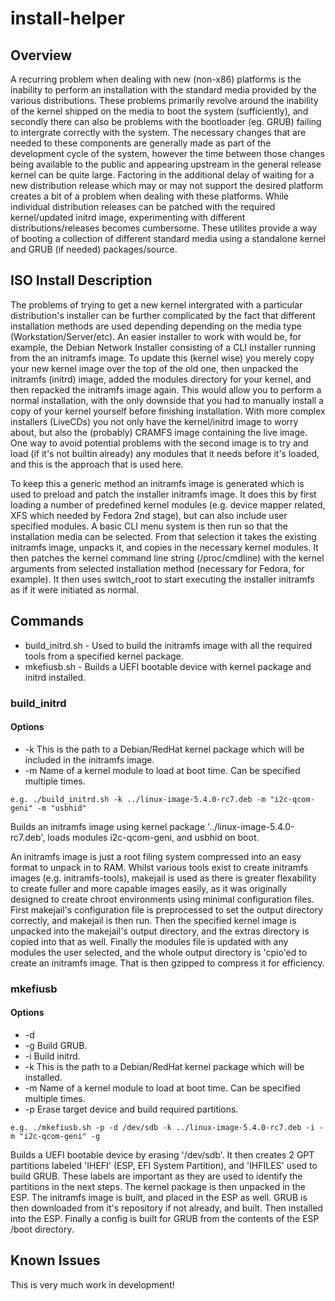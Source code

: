 # install-helper

## Overview
A recurring problem when dealing with new (non-x86) platforms is the inability to perform an installation with the standard media provided by the various distributions. These problems primarily revolve around the inability of the kernel shipped on the media to boot the system (sufficiently), and secondly there can also be problems with the bootloader (eg. GRUB) failing to intergrate correctly with the system. The necessary changes that are needed to these components are generally made as part of the development cycle of the system, however the time between those changes being available to the public and appearing upstream in the general release kernel can be quite large. Factoring in the additional delay of waiting for a new distribution release which may or may not support the desired platform creates a bit of a problem when dealing with these platforms. While individual distribution releases can be patched with the required kernel/updated initrd image, experimenting with different distributions/releases becomes cumbersome. These utilites provide a way of booting a collection of different standard media using a standalone kernel and GRUB (if needed) packages/source.

## ISO Install Description
The problems of trying to get a new kernel intergrated with a particular distribution's installer can be further complicated by the fact that different installation methods are used depending depending on the media type (Workstation/Server/etc). An easier installer to work with would be, for example, the Debian Network Installer consisting of a CLI installer running from the an initramfs image. To update this (kernel wise) you merely copy your new kernel image over the top of the old one, then unpacked the initramfs (initrd) image, added the modules directory for your kernel, and then repacked the initramfs image again. This would allow you to perform a normal installation, with the only downside that you had to manually install a copy of your kernel yourself before finishing installation. With more complex installers (LiveCDs) you not only have the kernel/initrd image to worry about, but also the (probably) CRAMFS image containing the live image. One way to avoid potential problems with the second image is to try and load (if it's not builtin already) any modules that it needs before it's loaded, and this is the approach that is used here.

To keep this a generic method an initramfs image is generated which is used to preload and patch the installer initramfs image. It does this by first loading a number of predefined kernel modules (e.g. device mapper related, XFS which needed by Fedora 2nd stage), but can also include user specified modules. A basic CLI menu system is then run so that the installation media can be selected. From that selection it takes the existing initramfs image, unpacks it, and copies in the necessary kernel modules. It then patches the kernel command line string (/proc/cmdline) with the kernel arguments from selected installation method (necessary for Fedora, for example). It then uses switch_root to start executing the installer initramfs as if it were initiated as normal.

## Commands

* build_initrd.sh - Used to build the initramfs image with all the required tools from a specified kernel package.
* mkefiusb.sh - Builds a UEFI bootable device with kernel package and initrd installed.

### build_initrd
#### Options
* -k <path to kernel package> This is the path to a Debian/RedHat kernel package which will be included in the initramfs image.
* -m <kernel module name> Name of a kernel module to load at boot time. Can be specified multiple times.

`e.g. ./build_initrd.sh -k ../linux-image-5.4.0-rc7.deb -m "i2c-qcom-geni" -m "usbhid"`

Builds an initramfs image using kernel package '../linux-image-5.4.0-rc7.deb', loads modules i2c-qcom-geni, and usbhid on boot.

An initramfs image is just a root filing system compressed into an easy format to unpack in to RAM. Whilst various tools exist to create initramfs images (e.g. initramfs-tools), makejail is used as there is greater flexability to create fuller and more capable images easily, as it was originally designed to create chroot environments using minimal configuration files. First makejail's configuration file is preprocessed to set the output directory correctly, and makejail is then run. Then the specified kernel image is unpacked into the makejail's output directory, and the extras directory is copied into that as well. Finally the modules file is updated with any modules the user selected, and the whole output directory is 'cpio'ed to create an initramfs image. That is then gzipped to compress it for efficiency.

### mkefiusb
#### Options
* -d <device path>
* -g Build GRUB.
* -i Build initrd.
* -k <path to kernel package> This is the path to a Debian/RedHat kernel package which will be installed.
* -m <kernel module name> Name of a kernel module to load at boot time. Can be specified multiple times.
* -p Erase target device and build required partitions.

`e.g. ./mkefiusb.sh -p -d /dev/sdb -k ../linux-image-5.4.0-rc7.deb -i -m "i2c-qcom-geni" -g`

Builds a UEFI bootable device by erasing '/dev/sdb'. It then creates 2 GPT partitions labeled 'IHEFI' (ESP, EFI System Partition), and 'IHFILES' used to build GRUB. These labels are important as they are used to identify the partitions in the next steps. The kernel package is then unpacked in the ESP. The initramfs image is built, and placed in the ESP as well. GRUB is then downloaded from it's repository if not already, and built. Then installed into the ESP. Finally a config is built for GRUB from the contents of the ESP /boot directory. 

## Known Issues
This is very much work in development!
